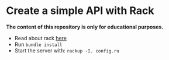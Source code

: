 # Create a simple API with Rack

**The content of this repository is only for educational purposes.**

* Read about rack [here](https://rack.github.io)
* Run `bundle install`
* Start the server with: `rackup -I. config.ru`
